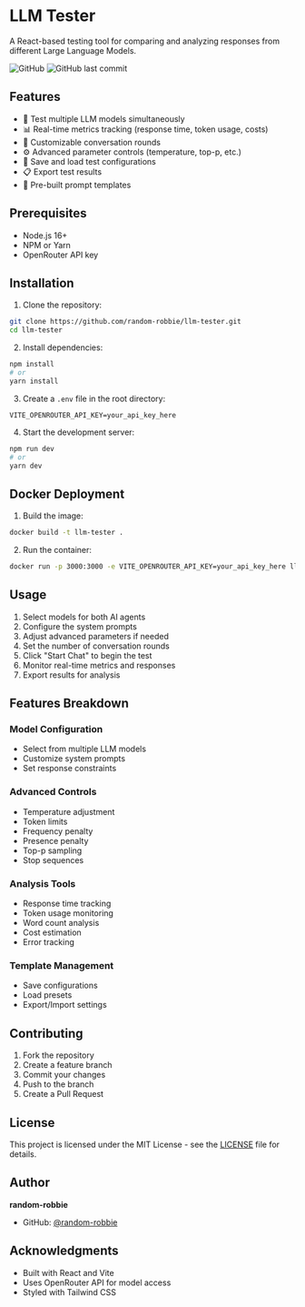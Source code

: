 # LLM Tester

A React-based testing tool for comparing and analyzing responses from different Large Language Models.

![GitHub](https://img.shields.io/github/license/random-robbie/llm-tester)
![GitHub last commit](https://img.shields.io/github/last-commit/random-robbie/llm-tester)

## Features

- 🤖 Test multiple LLM models simultaneously
- 📊 Real-time metrics tracking (response time, token usage, costs)
- 🔄 Customizable conversation rounds
- ⚙️ Advanced parameter controls (temperature, top-p, etc.)
- 💾 Save and load test configurations
- 📋 Export test results
- 📝 Pre-built prompt templates

## Prerequisites

- Node.js 16+
- NPM or Yarn
- OpenRouter API key

## Installation

1. Clone the repository:
```bash
git clone https://github.com/random-robbie/llm-tester.git
cd llm-tester
```

2. Install dependencies:
```bash
npm install
# or
yarn install
```

3. Create a `.env` file in the root directory:
```env
VITE_OPENROUTER_API_KEY=your_api_key_here
```

4. Start the development server:
```bash
npm run dev
# or
yarn dev
```

## Docker Deployment

1. Build the image:
```bash
docker build -t llm-tester .
```

2. Run the container:
```bash
docker run -p 3000:3000 -e VITE_OPENROUTER_API_KEY=your_api_key_here llm-tester
```

## Usage

1. Select models for both AI agents
2. Configure the system prompts
3. Adjust advanced parameters if needed
4. Set the number of conversation rounds
5. Click "Start Chat" to begin the test
6. Monitor real-time metrics and responses
7. Export results for analysis

## Features Breakdown

### Model Configuration
- Select from multiple LLM models
- Customize system prompts
- Set response constraints

### Advanced Controls
- Temperature adjustment
- Token limits
- Frequency penalty
- Presence penalty
- Top-p sampling
- Stop sequences

### Analysis Tools
- Response time tracking
- Token usage monitoring
- Word count analysis
- Cost estimation
- Error tracking

### Template Management
- Save configurations
- Load presets
- Export/Import settings

## Contributing

1. Fork the repository
2. Create a feature branch
3. Commit your changes
4. Push to the branch
5. Create a Pull Request

## License

This project is licensed under the MIT License - see the [LICENSE](LICENSE) file for details.

## Author

**random-robbie**
- GitHub: [@random-robbie](https://github.com/random-robbie)

## Acknowledgments

- Built with React and Vite
- Uses OpenRouter API for model access
- Styled with Tailwind CSS
